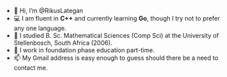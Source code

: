 - 👋 Hi, I’m @RikusLategan
- 💻 I am fluent in **C++** and currently learning **Go**, though I try not to prefer any one language.
- 🌱 I studied B. Sc. Mathematical Sciences (Comp Sci) at the University of Stellenbosch, South Africa (2006).
- 💞️ I work in foundation phase education part-time.
- 📫 My Gmail address is easy enough to guess should there be a need to contact me. 

<!---
RikusLategan/RikusLategan is a ✨ special ✨ repository because its `README.md` (this file) appears on your GitHub profile.
You can click the Preview link to take a look at your changes.
--->
